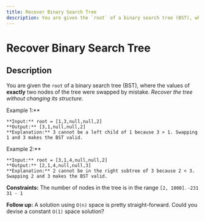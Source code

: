 ```yaml
---
title: Recover Binary Search Tree
description: You are given the `root` of a binary search tree (BST), where the values of **exactly** two nodes of
---
```

# Recover Binary Search Tree
## Description
You are given the `root` of a binary search tree (BST), where the values of **exactly** two nodes of the tree were swapped by mistake. *Recover the tree without changing its structure*.
 
Example 1:**

```
**Input:** root = [1,3,null,null,2]
**Output:** [3,1,null,null,2]
**Explanation:** 3 cannot be a left child of 1 because 3 > 1. Swapping 1 and 3 makes the BST valid.
```
Example 2:**

```
**Input:** root = [3,1,4,null,null,2]
**Output:** [2,1,4,null,null,3]
**Explanation:** 2 cannot be in the right subtree of 3 because 2 < 3. Swapping 2 and 3 makes the BST valid.
```
 
**Constraints:**
	The number of nodes in the tree is in the range `[2, 1000]`.
	`-231 31 - 1`
 
**Follow up:** A solution using `O(n)` space is pretty straight-forward. Could you devise a constant `O(1)` space solution?
